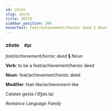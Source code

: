 ```yaml
---
id: zësto
slug: zësto
title: ZËSTO
sidebar_position: 506
hoverText: feat/achievement/heroic deed § Noun
---
```


### zësto&emsp;<span kind="abugida">ⱴ́ʇc</span>

*feat/achievement/heroic deed* **§** Noun

**Verb**: to be a feat/achievement/heroic deed

**Noun**: feat/achievement/heroic deed

**Modifier**: feat-like/achievement-like

Catalan gesta /ˈd͡ʒes.ta/

*Romance Language Family*